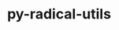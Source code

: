 ---
title: "py-radical-utils"
layout: cache
categories: [package, develop]
meta: {"versions": ["1.47.0"], "compilers": ["gcc@=11.4.0", "gcc@=9.4.0", "oneapi@=2024.2.1"], "oss": ["ubuntu20.04", "ubuntu22.04"], "platforms": ["linux"], "targets": ["neoverse_v1", "neoverse_v2", "ppc64le", "x86_64_v3"], "stacks": ["e4s", "e4s-neoverse-v2", "e4s-neoverse_v1", "e4s-oneapi", "e4s-power", "root"], "num_specs": 32, "num_specs_by_stack": {"root": 32, "e4s-power": 6, "e4s-neoverse_v1": 6, "e4s-neoverse-v2": 7, "e4s": 6, "e4s-oneapi": 7}}
spec_details: [{"hash": "x6es2e5jcolp5ats3utqqiepr7jeoazb", "compiler": "gcc@=9.4.0", "versions": ["1.47.0"], "os": "ubuntu20.04", "platform": "linux", "target": "ppc64le", "variants": ["build_system=python_pip"], "stacks": ["root", "e4s-power"], "size": "-", "tarball": "https://binaries.spack.io/develop/build_cache/linux-ubuntu20.04-ppc64le/gcc-9.4.0/py-radical-utils-1.47.0/linux-ubuntu20.04-ppc64le-gcc-9.4.0-py-radical-utils-1.47.0-x6es2e5jcolp5ats3utqqiepr7jeoazb.spack"}, {"hash": "magxokqaypfmfwggprp7y6nzqymfyia4", "compiler": "gcc@=9.4.0", "versions": ["1.47.0"], "os": "ubuntu20.04", "platform": "linux", "target": "ppc64le", "variants": ["build_system=python_pip"], "stacks": ["root", "e4s-power"], "size": "-", "tarball": "https://binaries.spack.io/develop/build_cache/linux-ubuntu20.04-ppc64le/gcc-9.4.0/py-radical-utils-1.47.0/linux-ubuntu20.04-ppc64le-gcc-9.4.0-py-radical-utils-1.47.0-magxokqaypfmfwggprp7y6nzqymfyia4.spack"}, {"hash": "erfkufg7yugu2tolrjkdtsod3llihzjo", "compiler": "gcc@=9.4.0", "versions": ["1.47.0"], "os": "ubuntu20.04", "platform": "linux", "target": "ppc64le", "variants": ["build_system=python_pip"], "stacks": ["root", "e4s-power"], "size": "-", "tarball": "https://binaries.spack.io/develop/build_cache/linux-ubuntu20.04-ppc64le/gcc-9.4.0/py-radical-utils-1.47.0/linux-ubuntu20.04-ppc64le-gcc-9.4.0-py-radical-utils-1.47.0-erfkufg7yugu2tolrjkdtsod3llihzjo.spack"}, {"hash": "bzykxgk4fpzir5zg5zdnitfpuhdnehfv", "compiler": "gcc@=9.4.0", "versions": ["1.47.0"], "os": "ubuntu20.04", "platform": "linux", "target": "ppc64le", "variants": ["build_system=python_pip"], "stacks": ["root", "e4s-power"], "size": "-", "tarball": "https://binaries.spack.io/develop/build_cache/linux-ubuntu20.04-ppc64le/gcc-9.4.0/py-radical-utils-1.47.0/linux-ubuntu20.04-ppc64le-gcc-9.4.0-py-radical-utils-1.47.0-bzykxgk4fpzir5zg5zdnitfpuhdnehfv.spack"}, {"hash": "vgennlgoxogsv3zwcmyifgvunjp4vjnm", "compiler": "gcc@=9.4.0", "versions": ["1.47.0"], "os": "ubuntu20.04", "platform": "linux", "target": "ppc64le", "variants": ["build_system=python_pip"], "stacks": ["root", "e4s-power"], "size": "-", "tarball": "https://binaries.spack.io/develop/build_cache/linux-ubuntu20.04-ppc64le/gcc-9.4.0/py-radical-utils-1.47.0/linux-ubuntu20.04-ppc64le-gcc-9.4.0-py-radical-utils-1.47.0-vgennlgoxogsv3zwcmyifgvunjp4vjnm.spack"}, {"hash": "e34qgbaim5jnzd4e3fcsbrcsapdygw6v", "compiler": "gcc@=9.4.0", "versions": ["1.47.0"], "os": "ubuntu20.04", "platform": "linux", "target": "ppc64le", "variants": ["build_system=python_pip"], "stacks": ["root", "e4s-power"], "size": "-", "tarball": "https://binaries.spack.io/develop/build_cache/linux-ubuntu20.04-ppc64le/gcc-9.4.0/py-radical-utils-1.47.0/linux-ubuntu20.04-ppc64le-gcc-9.4.0-py-radical-utils-1.47.0-e34qgbaim5jnzd4e3fcsbrcsapdygw6v.spack"}, {"hash": "jubipvjlpchom3atniamd3hj26hxhw7o", "compiler": "gcc@=11.4.0", "versions": ["1.47.0"], "os": "ubuntu22.04", "platform": "linux", "target": "neoverse_v1", "variants": ["build_system=python_pip"], "stacks": ["root", "e4s-neoverse_v1"], "size": "-", "tarball": "https://binaries.spack.io/develop/build_cache/linux-ubuntu22.04-neoverse_v1/gcc-11.4.0/py-radical-utils-1.47.0/linux-ubuntu22.04-neoverse_v1-gcc-11.4.0-py-radical-utils-1.47.0-jubipvjlpchom3atniamd3hj26hxhw7o.spack"}, {"hash": "awe6cr6hqileu2hxoevkhvfgmfpmopxc", "compiler": "gcc@=11.4.0", "versions": ["1.47.0"], "os": "ubuntu22.04", "platform": "linux", "target": "neoverse_v1", "variants": ["build_system=python_pip"], "stacks": ["root", "e4s-neoverse_v1"], "size": "-", "tarball": "https://binaries.spack.io/develop/build_cache/linux-ubuntu22.04-neoverse_v1/gcc-11.4.0/py-radical-utils-1.47.0/linux-ubuntu22.04-neoverse_v1-gcc-11.4.0-py-radical-utils-1.47.0-awe6cr6hqileu2hxoevkhvfgmfpmopxc.spack"}, {"hash": "ao73uz4nlnbzskk3rp5jwnctv6qqqb6v", "compiler": "gcc@=11.4.0", "versions": ["1.47.0"], "os": "ubuntu22.04", "platform": "linux", "target": "neoverse_v1", "variants": ["build_system=python_pip"], "stacks": ["root", "e4s-neoverse_v1"], "size": "-", "tarball": "https://binaries.spack.io/develop/build_cache/linux-ubuntu22.04-neoverse_v1/gcc-11.4.0/py-radical-utils-1.47.0/linux-ubuntu22.04-neoverse_v1-gcc-11.4.0-py-radical-utils-1.47.0-ao73uz4nlnbzskk3rp5jwnctv6qqqb6v.spack"}, {"hash": "fo66hxalil4wcwwtjaikex7fbttuo54l", "compiler": "gcc@=11.4.0", "versions": ["1.47.0"], "os": "ubuntu22.04", "platform": "linux", "target": "neoverse_v1", "variants": ["build_system=python_pip"], "stacks": ["root", "e4s-neoverse_v1"], "size": "-", "tarball": "https://binaries.spack.io/develop/build_cache/linux-ubuntu22.04-neoverse_v1/gcc-11.4.0/py-radical-utils-1.47.0/linux-ubuntu22.04-neoverse_v1-gcc-11.4.0-py-radical-utils-1.47.0-fo66hxalil4wcwwtjaikex7fbttuo54l.spack"}, {"hash": "jgms3njwn4q5fcitnfdj2xsdxkakspd6", "compiler": "gcc@=11.4.0", "versions": ["1.47.0"], "os": "ubuntu22.04", "platform": "linux", "target": "neoverse_v1", "variants": ["build_system=python_pip"], "stacks": ["root", "e4s-neoverse_v1"], "size": "-", "tarball": "https://binaries.spack.io/develop/build_cache/linux-ubuntu22.04-neoverse_v1/gcc-11.4.0/py-radical-utils-1.47.0/linux-ubuntu22.04-neoverse_v1-gcc-11.4.0-py-radical-utils-1.47.0-jgms3njwn4q5fcitnfdj2xsdxkakspd6.spack"}, {"hash": "d3r4qwa2mgjhmf6vuvjpubhlxvlg47jy", "compiler": "gcc@=11.4.0", "versions": ["1.47.0"], "os": "ubuntu22.04", "platform": "linux", "target": "neoverse_v1", "variants": ["build_system=python_pip"], "stacks": ["root", "e4s-neoverse_v1"], "size": "-", "tarball": "https://binaries.spack.io/develop/build_cache/linux-ubuntu22.04-neoverse_v1/gcc-11.4.0/py-radical-utils-1.47.0/linux-ubuntu22.04-neoverse_v1-gcc-11.4.0-py-radical-utils-1.47.0-d3r4qwa2mgjhmf6vuvjpubhlxvlg47jy.spack"}, {"hash": "qf5v72km6vbbluctez2bek6zuz2hcc3d", "compiler": "gcc@=11.4.0", "versions": ["1.47.0"], "os": "ubuntu22.04", "platform": "linux", "target": "neoverse_v2", "variants": ["build_system=python_pip"], "stacks": ["root", "e4s-neoverse-v2"], "size": "-", "tarball": "https://binaries.spack.io/develop/build_cache/linux-ubuntu22.04-neoverse_v2/gcc-11.4.0/py-radical-utils-1.47.0/linux-ubuntu22.04-neoverse_v2-gcc-11.4.0-py-radical-utils-1.47.0-qf5v72km6vbbluctez2bek6zuz2hcc3d.spack"}, {"hash": "o5sv57cfih4ujz4ezd2se236jy7oit7u", "compiler": "gcc@=11.4.0", "versions": ["1.47.0"], "os": "ubuntu22.04", "platform": "linux", "target": "neoverse_v2", "variants": ["build_system=python_pip"], "stacks": ["root", "e4s-neoverse-v2"], "size": "-", "tarball": "https://binaries.spack.io/develop/build_cache/linux-ubuntu22.04-neoverse_v2/gcc-11.4.0/py-radical-utils-1.47.0/linux-ubuntu22.04-neoverse_v2-gcc-11.4.0-py-radical-utils-1.47.0-o5sv57cfih4ujz4ezd2se236jy7oit7u.spack"}, {"hash": "gghvwdb6ju4xyxod534ho6sawqwmpvn6", "compiler": "gcc@=11.4.0", "versions": ["1.47.0"], "os": "ubuntu22.04", "platform": "linux", "target": "neoverse_v2", "variants": ["build_system=python_pip"], "stacks": ["root", "e4s-neoverse-v2"], "size": "-", "tarball": "https://binaries.spack.io/develop/build_cache/linux-ubuntu22.04-neoverse_v2/gcc-11.4.0/py-radical-utils-1.47.0/linux-ubuntu22.04-neoverse_v2-gcc-11.4.0-py-radical-utils-1.47.0-gghvwdb6ju4xyxod534ho6sawqwmpvn6.spack"}, {"hash": "mxmyq4zb4qnwiyezq7hoymowyllm7wek", "compiler": "gcc@=11.4.0", "versions": ["1.47.0"], "os": "ubuntu22.04", "platform": "linux", "target": "neoverse_v2", "variants": ["build_system=python_pip"], "stacks": ["root", "e4s-neoverse-v2"], "size": "-", "tarball": "https://binaries.spack.io/develop/build_cache/linux-ubuntu22.04-neoverse_v2/gcc-11.4.0/py-radical-utils-1.47.0/linux-ubuntu22.04-neoverse_v2-gcc-11.4.0-py-radical-utils-1.47.0-mxmyq4zb4qnwiyezq7hoymowyllm7wek.spack"}, {"hash": "iiqzf3kub7zwigqrpsptsz7azvfdp5lr", "compiler": "gcc@=11.4.0", "versions": ["1.47.0"], "os": "ubuntu22.04", "platform": "linux", "target": "neoverse_v2", "variants": ["build_system=python_pip"], "stacks": ["root", "e4s-neoverse-v2"], "size": "-", "tarball": "https://binaries.spack.io/develop/build_cache/linux-ubuntu22.04-neoverse_v2/gcc-11.4.0/py-radical-utils-1.47.0/linux-ubuntu22.04-neoverse_v2-gcc-11.4.0-py-radical-utils-1.47.0-iiqzf3kub7zwigqrpsptsz7azvfdp5lr.spack"}, {"hash": "fbb532nbf6nrnlh5ubq6nx26yzjkaoa7", "compiler": "gcc@=11.4.0", "versions": ["1.47.0"], "os": "ubuntu22.04", "platform": "linux", "target": "neoverse_v2", "variants": ["build_system=python_pip"], "stacks": ["root", "e4s-neoverse-v2"], "size": "-", "tarball": "https://binaries.spack.io/develop/build_cache/linux-ubuntu22.04-neoverse_v2/gcc-11.4.0/py-radical-utils-1.47.0/linux-ubuntu22.04-neoverse_v2-gcc-11.4.0-py-radical-utils-1.47.0-fbb532nbf6nrnlh5ubq6nx26yzjkaoa7.spack"}, {"hash": "chj5qr4lfigrk4ts66qhrvhghb6itlji", "compiler": "gcc@=11.4.0", "versions": ["1.47.0"], "os": "ubuntu22.04", "platform": "linux", "target": "neoverse_v2", "variants": ["build_system=python_pip"], "stacks": ["root", "e4s-neoverse-v2"], "size": "-", "tarball": "https://binaries.spack.io/develop/build_cache/linux-ubuntu22.04-neoverse_v2/gcc-11.4.0/py-radical-utils-1.47.0/linux-ubuntu22.04-neoverse_v2-gcc-11.4.0-py-radical-utils-1.47.0-chj5qr4lfigrk4ts66qhrvhghb6itlji.spack"}, {"hash": "fr4j7u5k22sy7iazoecy2ikzihpohxwl", "compiler": "gcc@=11.4.0", "versions": ["1.47.0"], "os": "ubuntu22.04", "platform": "linux", "target": "x86_64_v3", "variants": ["build_system=python_pip"], "stacks": ["e4s", "root"], "size": "-", "tarball": "https://binaries.spack.io/develop/build_cache/linux-ubuntu22.04-x86_64_v3/gcc-11.4.0/py-radical-utils-1.47.0/linux-ubuntu22.04-x86_64_v3-gcc-11.4.0-py-radical-utils-1.47.0-fr4j7u5k22sy7iazoecy2ikzihpohxwl.spack"}, {"hash": "mh4wetqktoqzvqygih6l34xgb7rag5kr", "compiler": "gcc@=11.4.0", "versions": ["1.47.0"], "os": "ubuntu22.04", "platform": "linux", "target": "x86_64_v3", "variants": ["build_system=python_pip"], "stacks": ["e4s", "root"], "size": "-", "tarball": "https://binaries.spack.io/develop/build_cache/linux-ubuntu22.04-x86_64_v3/gcc-11.4.0/py-radical-utils-1.47.0/linux-ubuntu22.04-x86_64_v3-gcc-11.4.0-py-radical-utils-1.47.0-mh4wetqktoqzvqygih6l34xgb7rag5kr.spack"}, {"hash": "z5akeh6rw4qjykylhynedtzp3bfddhd2", "compiler": "gcc@=11.4.0", "versions": ["1.47.0"], "os": "ubuntu22.04", "platform": "linux", "target": "x86_64_v3", "variants": ["build_system=python_pip"], "stacks": ["e4s", "root"], "size": "-", "tarball": "https://binaries.spack.io/develop/build_cache/linux-ubuntu22.04-x86_64_v3/gcc-11.4.0/py-radical-utils-1.47.0/linux-ubuntu22.04-x86_64_v3-gcc-11.4.0-py-radical-utils-1.47.0-z5akeh6rw4qjykylhynedtzp3bfddhd2.spack"}, {"hash": "7qsmdaooer4ojz64z7x3ob5k3546rlsr", "compiler": "gcc@=11.4.0", "versions": ["1.47.0"], "os": "ubuntu22.04", "platform": "linux", "target": "x86_64_v3", "variants": ["build_system=python_pip"], "stacks": ["e4s", "root"], "size": "-", "tarball": "https://binaries.spack.io/develop/build_cache/linux-ubuntu22.04-x86_64_v3/gcc-11.4.0/py-radical-utils-1.47.0/linux-ubuntu22.04-x86_64_v3-gcc-11.4.0-py-radical-utils-1.47.0-7qsmdaooer4ojz64z7x3ob5k3546rlsr.spack"}, {"hash": "sge5ltgnyht7fwmsrke2ue53rwwck7ld", "compiler": "gcc@=11.4.0", "versions": ["1.47.0"], "os": "ubuntu22.04", "platform": "linux", "target": "x86_64_v3", "variants": ["build_system=python_pip"], "stacks": ["e4s", "root"], "size": "-", "tarball": "https://binaries.spack.io/develop/build_cache/linux-ubuntu22.04-x86_64_v3/gcc-11.4.0/py-radical-utils-1.47.0/linux-ubuntu22.04-x86_64_v3-gcc-11.4.0-py-radical-utils-1.47.0-sge5ltgnyht7fwmsrke2ue53rwwck7ld.spack"}, {"hash": "u7rxi35sjsqzhox562phht7pbl3t4l6g", "compiler": "gcc@=11.4.0", "versions": ["1.47.0"], "os": "ubuntu22.04", "platform": "linux", "target": "x86_64_v3", "variants": ["build_system=python_pip"], "stacks": ["e4s", "root"], "size": "-", "tarball": "https://binaries.spack.io/develop/build_cache/linux-ubuntu22.04-x86_64_v3/gcc-11.4.0/py-radical-utils-1.47.0/linux-ubuntu22.04-x86_64_v3-gcc-11.4.0-py-radical-utils-1.47.0-u7rxi35sjsqzhox562phht7pbl3t4l6g.spack"}, {"hash": "h7h6iardqtrnr3vq32uj7y42q5vbx3np", "compiler": "oneapi@=2024.2.1", "versions": ["1.47.0"], "os": "ubuntu22.04", "platform": "linux", "target": "x86_64_v3", "variants": ["build_system=python_pip"], "stacks": ["e4s-oneapi", "root"], "size": "-", "tarball": "https://binaries.spack.io/develop/build_cache/linux-ubuntu22.04-x86_64_v3/oneapi-2024.2.1/py-radical-utils-1.47.0/linux-ubuntu22.04-x86_64_v3-oneapi-2024.2.1-py-radical-utils-1.47.0-h7h6iardqtrnr3vq32uj7y42q5vbx3np.spack"}, {"hash": "nyfewv3ba5rg67jc2ou7evuwnwo7arx3", "compiler": "oneapi@=2024.2.1", "versions": ["1.47.0"], "os": "ubuntu22.04", "platform": "linux", "target": "x86_64_v3", "variants": ["build_system=python_pip"], "stacks": ["e4s-oneapi", "root"], "size": "-", "tarball": "https://binaries.spack.io/develop/build_cache/linux-ubuntu22.04-x86_64_v3/oneapi-2024.2.1/py-radical-utils-1.47.0/linux-ubuntu22.04-x86_64_v3-oneapi-2024.2.1-py-radical-utils-1.47.0-nyfewv3ba5rg67jc2ou7evuwnwo7arx3.spack"}, {"hash": "soj5y2ghxrnyn4ixn57xcrngrhzjwmnl", "compiler": "oneapi@=2024.2.1", "versions": ["1.47.0"], "os": "ubuntu22.04", "platform": "linux", "target": "x86_64_v3", "variants": ["build_system=python_pip"], "stacks": ["e4s-oneapi", "root"], "size": "-", "tarball": "https://binaries.spack.io/develop/build_cache/linux-ubuntu22.04-x86_64_v3/oneapi-2024.2.1/py-radical-utils-1.47.0/linux-ubuntu22.04-x86_64_v3-oneapi-2024.2.1-py-radical-utils-1.47.0-soj5y2ghxrnyn4ixn57xcrngrhzjwmnl.spack"}, {"hash": "n445ko5puqrhc3srznenqa7x5vjb6k7e", "compiler": "oneapi@=2024.2.1", "versions": ["1.47.0"], "os": "ubuntu22.04", "platform": "linux", "target": "x86_64_v3", "variants": ["build_system=python_pip"], "stacks": ["e4s-oneapi", "root"], "size": "-", "tarball": "https://binaries.spack.io/develop/build_cache/linux-ubuntu22.04-x86_64_v3/oneapi-2024.2.1/py-radical-utils-1.47.0/linux-ubuntu22.04-x86_64_v3-oneapi-2024.2.1-py-radical-utils-1.47.0-n445ko5puqrhc3srznenqa7x5vjb6k7e.spack"}, {"hash": "yj26plbowgpt62mtlctfr232ipyumkvb", "compiler": "oneapi@=2024.2.1", "versions": ["1.47.0"], "os": "ubuntu22.04", "platform": "linux", "target": "x86_64_v3", "variants": ["build_system=python_pip"], "stacks": ["e4s-oneapi", "root"], "size": "-", "tarball": "https://binaries.spack.io/develop/build_cache/linux-ubuntu22.04-x86_64_v3/oneapi-2024.2.1/py-radical-utils-1.47.0/linux-ubuntu22.04-x86_64_v3-oneapi-2024.2.1-py-radical-utils-1.47.0-yj26plbowgpt62mtlctfr232ipyumkvb.spack"}, {"hash": "d26dkxfpejcxw7ik5p73x7klmj7vsmc6", "compiler": "oneapi@=2024.2.1", "versions": ["1.47.0"], "os": "ubuntu22.04", "platform": "linux", "target": "x86_64_v3", "variants": ["build_system=python_pip"], "stacks": ["e4s-oneapi", "root"], "size": "-", "tarball": "https://binaries.spack.io/develop/build_cache/linux-ubuntu22.04-x86_64_v3/oneapi-2024.2.1/py-radical-utils-1.47.0/linux-ubuntu22.04-x86_64_v3-oneapi-2024.2.1-py-radical-utils-1.47.0-d26dkxfpejcxw7ik5p73x7klmj7vsmc6.spack"}, {"hash": "qjyvme234df4zlvbwb3h2eqgw5p63mqx", "compiler": "oneapi@=2024.2.1", "versions": ["1.47.0"], "os": "ubuntu22.04", "platform": "linux", "target": "x86_64_v3", "variants": ["build_system=python_pip"], "stacks": ["e4s-oneapi", "root"], "size": "-", "tarball": "https://binaries.spack.io/develop/build_cache/linux-ubuntu22.04-x86_64_v3/oneapi-2024.2.1/py-radical-utils-1.47.0/linux-ubuntu22.04-x86_64_v3-oneapi-2024.2.1-py-radical-utils-1.47.0-qjyvme234df4zlvbwb3h2eqgw5p63mqx.spack"}]
---